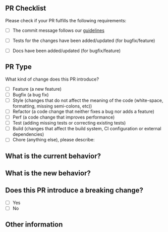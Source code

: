## PR Checklist
Please check if your PR fulfills the following requirements:

- [ ] The commit message follows our [guidelines](https://github.com/Sonia-corporation/il-est-midi-discord/blob/master/CONTRIBUTING.md)
- [ ] Tests for the changes have been added/updated (for bugfix/feature)
- [ ] Docs have been added/updated (for bugfix/feature)


## PR Type
What kind of change does this PR introduce?

<!-- Please check the one that applies to this PR using "x". -->
- [ ] Feature (a new feature)
- [ ] Bugfix (a bug fix)
- [ ] Style (changes that do not affect the meaning of the code (white-space, formatting, missing semi-colons, etc))
- [ ] Refactor (a code change that neither fixes a bug nor adds a feature)
- [ ] Perf (a code change that improves performance)
- [ ] Test (adding missing tests or correcting existing tests)
- [ ] Build (changes that affect the build system, CI configuration or external dependencies)
- [ ] Chore (anything else), please describe:

## What is the current behavior?
<!-- Please describe the current behavior that you are modifying, or link to a relevant issue. -->


## What is the new behavior?


## Does this PR introduce a breaking change?
- [ ] Yes
- [ ] No

<!-- If this PR contains a breaking change, please describe the impact and migration path for existing applications below. -->


## Other information
